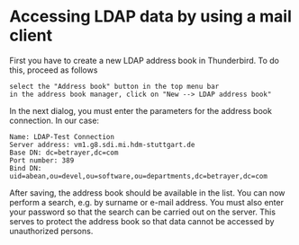 # Accessing LDAP data by using a mail client

First you have to create a new LDAP address book in Thunderbird. To do this, proceed as follows

    select the "Address book" button in the top menu bar
    in the address book manager, click on "New --> LDAP address book"

In the next dialog, you must enter the parameters for the address book connection. In our case:

    Name: LDAP-Test Connection
    Server address: vm1.g8.sdi.mi.hdm-stuttgart.de
    Base DN: dc=betrayer,dc=com
    Port number: 389
    Bind DN: uid=abean,ou=devel,ou=software,ou=departments,dc=betrayer,dc=com

After saving, the address book should be available in the list. You can now perform a search, e.g. by surname or e-mail address. You must also enter your password so that the search can be carried out on the server. This serves to protect the address book so that data cannot be accessed by unauthorized persons.
